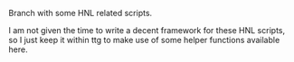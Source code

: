Branch with some HNL related scripts.

I am not given the time to write a decent framework for these HNL scripts, so I just keep it within ttg to make use of some helper functions available here.

